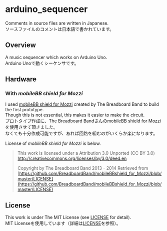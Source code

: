 # arduino_sequencer
Comments in source files are written in Japanese.  
ソースファイルのコメントは日本語で書かれています。

## Overview
A music sequencer which works on Arduino Uno.  
Arduino Unoで動くシーケンサです。

## Hardware
### With _mobileBB shield for Mozzi_
I used [mobileBB shield for Mozzi](https://github.com/BreadboardBand/mobileBBshield_for_Mozzi) created by The Breadboard Band to build the first prototype.  
Though this is not essential, this makes it easier to make the circuit.  
プロトタイプ作成に、The Breadboard Bandさんの[mobileBB shield for Mozzi](https://github.com/BreadboardBand/mobileBBshield_for_Mozzi)を使用させて頂きました。  
なくても十分作成可能ですが、あれば回路を組むのがいくらか楽になります。

License of _mobileBB shield for Mozzi_ is below.
>This work is licensed under a
>Attribution 3.0 Unported (CC BY 3.0)
>http://creativecommons.org/licenses/by/3.0/deed.en
>
>Copyright by The Breadboard Band 2013 - 2014
Retrieved from [https://github.com/BreadboardBand/mobileBBshield_for_Mozzi/blob/master/LICENSE](https://github.com/BreadboardBand/mobileBBshield_for_Mozzi/blob/master/LICENSE)

## License
This work is under The MIT License (see [LICENSE](./LICENSE) for detail).  
MIT Licenseを使用しています（詳細は[LICENSE](./LICENSE)を参照）。
